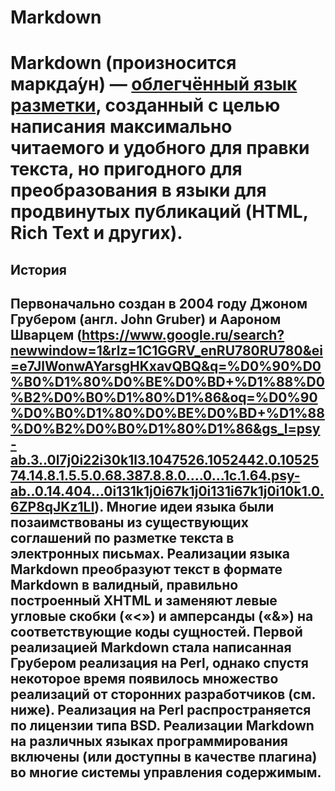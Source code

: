 # Markdown
# **Markdown** (произносится маркда́ун) — [облегчённый язык разметки](https://ru.wikipedia.org/wiki/%D0%AF%D0%B7%D1%8B%D0%BA_%D1%80%D0%B0%D0%B7%D0%BC%D0%B5%D1%82%D0%BA%D0%B8#%D0%9E%D0%B1%D0%BB%D0%B5%D0%B3%D1%87%D1%91%D0%BD%D0%BD%D1%8B%D0%B5_%D1%8F%D0%B7%D1%8B%D0%BA%D0%B8_%D1%80%D0%B0%D0%B7%D0%BC%D0%B5%D1%82%D0%BA%D0%B8), созданный с целью написания максимально читаемого и удобного для правки текста, но пригодного для преобразования в языки для продвинутых публикаций (HTML, Rich Text и других).
## История
## Первоначально создан в 2004 году Джоном Грубером (англ. John Gruber) и **Аароном Шварцем** (https://www.google.ru/search?newwindow=1&rlz=1C1GGRV_enRU780RU780&ei=e7JlWonwAYarsgHKxavQBQ&q=%D0%90%D0%B0%D1%80%D0%BE%D0%BD+%D1%88%D0%B2%D0%B0%D1%80%D1%86&oq=%D0%90%D0%B0%D1%80%D0%BE%D0%BD+%D1%88%D0%B2%D0%B0%D1%80%D1%86&gs_l=psy-ab.3..0l7j0i22i30k1l3.1047526.1052442.0.1052574.14.8.1.5.5.0.68.387.8.8.0....0...1c.1.64.psy-ab..0.14.404...0i131k1j0i67k1j0i131i67k1j0i10k1.0.6ZP8qJKz1LI). Многие идеи языка были позаимствованы из существующих соглашений по разметке текста в электронных письмах. Реализации языка Markdown преобразуют текст в формате Markdown в валидный, правильно построенный XHTML и заменяют левые угловые скобки («<») и амперсанды («&») на соответствующие коды сущностей. Первой реализацией Markdown стала написанная Грубером реализация на Perl, однако спустя некоторое время появилось множество реализаций от сторонних разработчиков (см. ниже). Реализация на Perl распространяется по лицензии типа BSD. Реализации Markdown на различных языках программирования включены (или доступны в качестве плагина) во многие системы управления содержимым.
